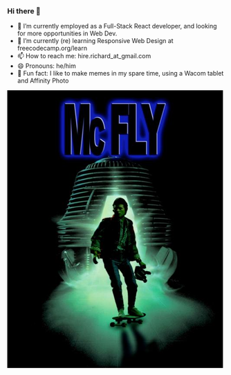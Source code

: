 ### Hi there 👋
- 🔭 I’m currently employed as a Full-Stack React developer, and looking for more opportunities in Web Dev.
- 🌱 I’m currently (re) learning Responsive Web Design at freecodecamp.org/learn
- 📫 How to reach me: hire.richard_at_gmail.com
- 😄 Pronouns: he/him
- :frog: Fun fact: I like to make memes in my spare time, using a Wacom tablet and Affinity Photo

![image](mcFLy.jpg)






